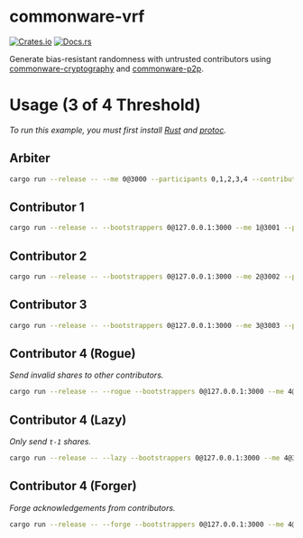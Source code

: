 # commonware-vrf

[![Crates.io](https://img.shields.io/crates/v/commonware-vrf.svg)](https://crates.io/crates/commonware-vrf)
[![Docs.rs](https://docs.rs/commonware-vrf/badge.svg)](https://docs.rs/commonware-vrf)

Generate bias-resistant randomness with untrusted contributors using [commonware-cryptography](https://crates.io/crates/commonware-cryptography) and [commonware-p2p](https://crates.io/crates/commonware-p2p).

# Usage (3 of 4 Threshold)

_To run this example, you must first install [Rust](https://www.rust-lang.org/tools/install) and [protoc](https://grpc.io/docs/protoc-installation)._

## Arbiter
```bash
cargo run --release -- --me 0@3000 --participants 0,1,2,3,4 --contributors 1,2,3,4
```

## Contributor 1
```bash
cargo run --release -- --bootstrappers 0@127.0.0.1:3000 --me 1@3001 --participants 0,1,2,3,4  --arbiter 0 --contributors 1,2,3,4
```

## Contributor 2
```bash
cargo run --release -- --bootstrappers 0@127.0.0.1:3000 --me 2@3002 --participants 0,1,2,3,4  --arbiter 0 --contributors 1,2,3,4
```

## Contributor 3
```bash
cargo run --release -- --bootstrappers 0@127.0.0.1:3000 --me 3@3003 --participants 0,1,2,3,4  --arbiter 0 --contributors 1,2,3,4
```

## Contributor 4 (Rogue)

_Send invalid shares to other contributors._

```bash
cargo run --release -- --rogue --bootstrappers 0@127.0.0.1:3000 --me 4@3004 --participants 0,1,2,3,4 --arbiter 0 --contributors 1,2,3,4
```

## Contributor 4 (Lazy)

_Only send `t-1` shares._

```bash
cargo run --release -- --lazy --bootstrappers 0@127.0.0.1:3000 --me 4@3004 --participants 0,1,2,3,4 --arbiter 0 --contributors 1,2,3,4
```

## Contributor 4 (Forger)

_Forge acknowledgements from contributors._

```bash
cargo run --release -- --forge --bootstrappers 0@127.0.0.1:3000 --me 4@3004 --participants 0,1,2,3,4 --arbiter 0 --contributors 1,2,3,4
```